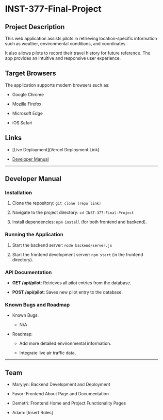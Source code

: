 # INST-377-Final-Project



## Project Description

This web application assists pilots in retrieving location-specific information such as weather, environmental conditions, and coordinates. 

It also allows pilots to record their travel history for future reference. The app provides an intuitive and responsive user experience.



## Target Browsers

The application supports modern browsers such as:

- Google Chrome

- Mozilla Firefox

- Microsoft Edge

- iOS Safari



## Links

- [Live Deployment](Vercel Deployment Link)

- [Developer Manual](docs/Developer_Manual.md)



---



## Developer Manual



### Installation

1. Clone the repository: `git clone (repo link)`

2. Navigate to the project directory: `cd INST-377-Final-Project`

3. Install dependencies: `npm install` (for both frontend and backend).



### Running the Application

1. Start the backend server: `node backend/server.js`

2. Start the frontend development server: `npm start` (in the frontend directory).



### API Documentation

- **GET /api/pilot**: Retrieves all pilot entries from the database.

- **POST /api/pilot**: Saves new pilot entry to the database.



### Known Bugs and Roadmap

- Known Bugs:

  - N/A

- Roadmap:

  - Add more detailed environmental information.

  - Integrate live air traffic data.



---



## Team

- Marylyn: Backend Development and Deployment

- Favor: Frontend About Page and Documentation

- Demetri: Frontend Home and Project Functionality Pages

- Adam: [Insert Roles]